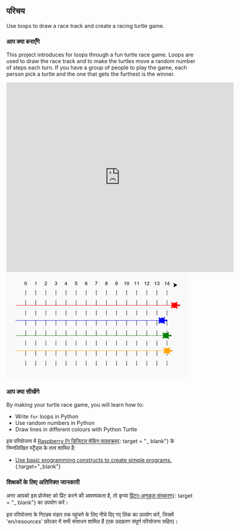 ## परिचय

Use loops to draw a race track and create a racing turtle game.

### आप क्या बनाएँगे

This project introduces for loops through a fun turtle race game. Loops are used to draw the race track and to make the turtles move a random number of steps each turn. If you have a group of people to play the game, each person pick a turtle and the one that gets the furthest is the winner.

<div class="trinket">
  <iframe src="https://trinket.io/embed/python/9339862606?outputOnly=true&start=result" width="600" height="500" frameborder="0" marginwidth="0" marginheight="0" allowfullscreen>
  </iframe>
  <img src="images/race-finished.png">
</div>

### आप क्या सीखेंगे

By making your turtle race game, you will learn how to:

+ Write `for` loops in Python
+ Use random numbers in Python
+ Draw lines in different colours with Python Turtle

इस परियोजना में [Raspberry Pi डिजिटल मेकिंग पाठ्यक्रम](http://rpf.io/curriculum){: target = "_ blank"} के निम्नलिखित स्ट्रैंड्स के तत्व शामिल हैं:

+ [Use basic programming constructs to create simple programs.](https://www.raspberrypi.org/curriculum/programming/creator/){:target="_blank"}

### शिक्षकों के लिए अतिरिक्त जानकारी

अगर आपको इस प्रोजेक्ट को प्रिंट करने की आवश्यकता है, तो कृप्या [प्रिंटर-अनुकूल संस्करण](https://projects.raspberrypi.org/en/projects/turtle-race/print){: target = "_ blank"} का उपयोग करें।

इस परियोजना के गिटहब भंडार तक पहुंचने के लिए नीचे दिए गए लिंक का उपयोग करें, जिसमें 'en/resources' फ़ोल्डर में सभी संसाधन शामिल हैं (एक उदाहरण संपूर्ण परियोजना सहित)।